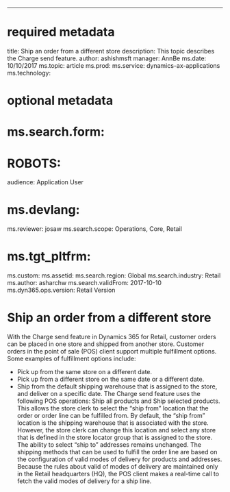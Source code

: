 ---
# required metadata

title: Ship an order from a different store
description: This topic describes the Charge send feature.
author: ashishmsft
manager: AnnBe
ms.date: 10/10/2017
ms.topic: article
ms.prod: 
ms.service: dynamics-ax-applications
ms.technology: 

# optional metadata

# ms.search.form: 
# ROBOTS: 
audience: Application User
# ms.devlang: 
ms.reviewer: josaw
ms.search.scope: Operations, Core, Retail
# ms.tgt_pltfrm: 
ms.custom: 
ms.assetid: 
ms.search.region: Global
ms.search.industry: Retail
ms.author: asharchw
ms.search.validFrom: 2017-10-10
ms.dyn365.ops.version: Retail Version

# Ship an order from a different store

With the Charge send feature in Dynamics 365 for Retail, customer orders can be placed in one store and shipped from another store. 
Customer orders in the point of sale (POS) client support multiple fulfillment options. Some examples of fulfillment options include:
-	Pick up from the same store on a different date.
-	Pick up from a different store on the same date or a different date.
-	Ship from the default shipping warehouse that is assigned to the store, and deliver on a specific date.
The Charge send feature uses the following POS operations: Ship all products and Ship selected products. This allows the store clerk to select the “ship from” location that the order or order line can be fulfilled from. By default, the “ship from” location is the shipping warehouse that is associated with the store. However, the store clerk can change this location and select any store that is defined in the store locator group that is assigned to the store. 
The ability to select “ship to” addresses remains unchanged. 
The shipping methods that can be used to fulfill the order line are based on the configuration of valid modes of delivery for products and addresses. Because the rules about valid of modes of delivery are maintained only in the Retail headquarters (HQ), the POS client makes a real-time call to fetch the valid modes of delivery for a ship line. 

